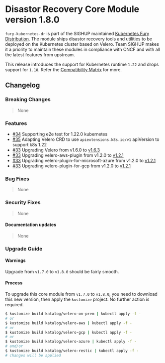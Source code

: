 # Disastor Recovery Core Module version 1.8.0

`fury-kubernetes-dr` is part of the SIGHUP maintained [Kubernetes Fury Distribution](https://github.com/sighupio/fury-distribution). The module ships disastor recovery tools and utilities to be deployed on the Kubernetes cluster based on Velero. Team SIGHUP makes it a priority to maintain these modules in compliance with CNCF and with all the latest features from upstream.

This release introduces the support for Kubernetes runtime `1.22` and drops support for `1.18`. Refer the [Compatibility Matrix](https://github.com/sighupio/fury-kubernetes-dr#compatibility) for more.

## Changelog

### Breaking Changes
> None
### Features
- [#34](https://github.com/sighupio/fury-kubernetes-dr/pull/34) Supporting e2e test for 1.22.0 kubernetes
- [#35](https://github.com/sighupio/fury-kubernetes-dr/pull/35) Adapting Velero CRD to use `apiextensions.k8s.io/v1` apiVersion to support k8s 1.22
- [#33](https://github.com/sighupio/fury-kubernetes-dr/pull/33) Upgrading Velero from v1.6.0 to [v1.6.3](https://github.com/vmware-tanzu/velero/releases/tag/v1.6.3)
- [#33](https://github.com/sighupio/fury-kubernetes-dr/pull/33) Upgrading velero-aws-plugin from v1.2.0 to [v1.2.1](https://github.com/vmware-tanzu/velero-plugin-for-aws/releases/tag/v1.2.1)
- [#33](https://github.com/sighupio/fury-kubernetes-dr/pull/33) Upgrading velero-plugin-for-microsoft-azure from v1.2.0 to [v1.2.1](https://github.com/vmware-tanzu/velero-plugin-for-microsoft-azure/releases/tag/v1.2.1)
- [#33](https://github.com/sighupio/fury-kubernetes-dr/pull/33) Upgrading velero-plugin-for-gcp from v1.2.0 to [v1.2.1](https://github.com/vmware-tanzu/velero-plugin-for-gcp/releases/tag/v1.2.1)
### Bug Fixes
> None
### Security Fixes
> None
#### Documentation updates
> None

### Upgrade Guide

#### Warnings

Upgrade from `v1.7.0` to `v1.8.0` should be fairly smooth.

#### Process

To upgrade this core module from `v1.7.0` to `v1.8.0`, you need to download this new version, then apply the `kustomize` project. No further action is required.

```bash
$ kustomize build katalog/velero-on-prem | kubectl apply -f -
# or
$ kustomize build katalog/velero-aws | kubectl apply -f -
# or
$ kustomize build katalog/velero-gcp | kubectl apply -f -
# or
$ kustomize build katalog/velero-azure | kubectl apply -f -
# and/or
$ kustomize build katalog/velero-restic | kubectl apply -f -
# changes will be applied
```


